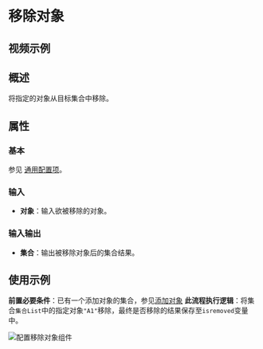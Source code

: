 # 移除对象

## 视频示例

## 概述

将指定的对象从目标集合中移除。

## 属性

### 基本

参见 [通用配置项](../Appendix/CommonConfigurationItems.md)。

### 输入

- **对象**：输入欲被移除的对象。

### 输入输出

- **集合**：输出被移除对象后的集合结果。

## 使用示例

**前置必要条件**：已有一个添加对象的集合，参见[添加对象](../CollectionProcessing/AddToCollectionActivity.md)
**此流程执行逻辑**：将集合`集合List`中的指定对象`"A1"`移除，最终是否移除的结果保存至`isremoved`变量中。

![配置移除对象组件](https://docimages.blob.core.chinacloudapi.cn/images/Activities/RemoveFromCollectionActivity1.png)
